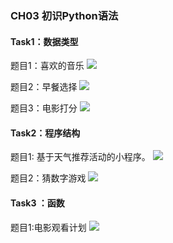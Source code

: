 ### CH03 初识Python语法

#### Task1：数据类型
题目1：喜欢的音乐
![](https://gitty.oss-cn-hangzhou.aliyuncs.com/img/202310281703346.png)

题目2：早餐选择
![](https://gitty.oss-cn-hangzhou.aliyuncs.com/img/202310281703392.png)

题目3：电影打分
![](https://gitty.oss-cn-hangzhou.aliyuncs.com/img/202310281704204.png)
#### Task2：程序结构
题目1: 基于天气推荐活动的小程序。
![](https://gitty.oss-cn-hangzhou.aliyuncs.com/img/202310281704373.png)

题目2：猜数字游戏
![](https://gitty.oss-cn-hangzhou.aliyuncs.com/img/202310281705767.png)

#### Task3 ：函数
题目1:电影观看计划
![](https://gitty.oss-cn-hangzhou.aliyuncs.com/img/202310281706906.png)
